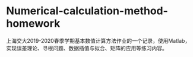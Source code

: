 # Numerical-calculation-method-homework
上海交大2019-2020春季学期基本数值计算方法作业的一个记录，使用Matlab，实现误差理论、寻根问题、数据插值与拟合、矩阵的应用等练习内容。
